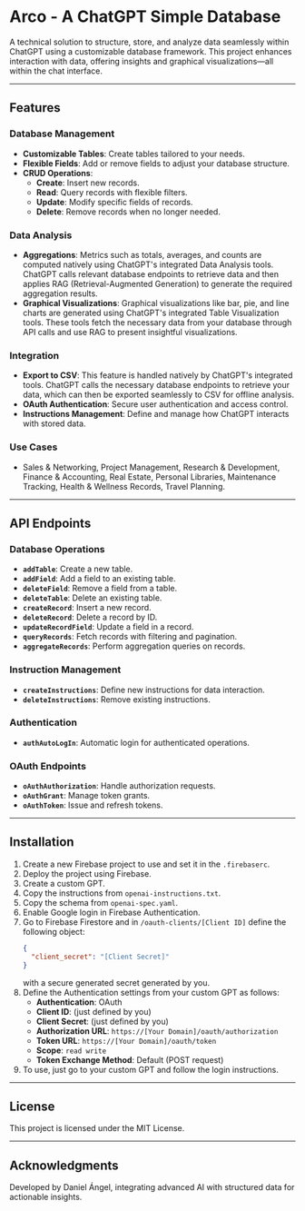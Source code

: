 # Arco - A ChatGPT Simple Database

A technical solution to structure, store, and analyze data seamlessly within ChatGPT using a customizable database framework. This project enhances interaction with data, offering insights and graphical visualizations—all within the chat interface.

---

## Features

### Database Management

- **Customizable Tables**: Create tables tailored to your needs.
- **Flexible Fields**: Add or remove fields to adjust your database structure.
- **CRUD Operations**:
  - **Create**: Insert new records.
  - **Read**: Query records with flexible filters.
  - **Update**: Modify specific fields of records.
  - **Delete**: Remove records when no longer needed.

### Data Analysis

- **Aggregations**: Metrics such as totals, averages, and counts are computed natively using ChatGPT's integrated Data Analysis tools. ChatGPT calls relevant database endpoints to retrieve data and then applies RAG (Retrieval-Augmented Generation) to generate the required aggregation results.
- **Graphical Visualizations**: Graphical visualizations like bar, pie, and line charts are generated using ChatGPT's integrated Table Visualization tools. These tools fetch the necessary data from your database through API calls and use RAG to present insightful visualizations.

### Integration

- **Export to CSV**: This feature is handled natively by ChatGPT's integrated tools. ChatGPT calls the necessary database endpoints to retrieve your data, which can then be exported seamlessly to CSV for offline analysis.
- **OAuth Authentication**: Secure user authentication and access control.
- **Instructions Management**: Define and manage how ChatGPT interacts with stored data.

### Use Cases

- Sales & Networking, Project Management, Research & Development, Finance & Accounting, Real Estate, Personal Libraries, Maintenance Tracking, Health & Wellness Records, Travel Planning.

---

## API Endpoints

### Database Operations

- **`addTable`**: Create a new table.
- **`addField`**: Add a field to an existing table.
- **`deleteField`**: Remove a field from a table.
- **`deleteTable`**: Delete an existing table.
- **`createRecord`**: Insert a new record.
- **`deleteRecord`**: Delete a record by ID.
- **`updateRecordField`**: Update a field in a record.
- **`queryRecords`**: Fetch records with filtering and pagination.
- **`aggregateRecords`**: Perform aggregation queries on records.

### Instruction Management

- **`createInstructions`**: Define new instructions for data interaction.
- **`deleteInstructions`**: Remove existing instructions.

### Authentication

- **`authAutoLogIn`**: Automatic login for authenticated operations.

### OAuth Endpoints

- **`oAuthAuthorization`**: Handle authorization requests.
- **`oAuthGrant`**: Manage token grants.
- **`oAuthToken`**: Issue and refresh tokens.

---

## Installation

1. Create a new Firebase project to use and set it in the `.firebaserc`.
2. Deploy the project using Firebase.
3. Create a custom GPT.
4. Copy the instructions from `openai-instructions.txt`.
5. Copy the schema from `openai-spec.yaml`.
6. Enable Google login in Firebase Authentication.
7. Go to Firebase Firestore and in `/oauth-clients/[Client ID]` define the following object:
   ```json
   {
     "client_secret": "[Client Secret]"
   }
   ```
   with a secure generated secret generated by you.
8. Define the Authentication settings from your custom GPT as follows:
   - **Authentication**: OAuth
   - **Client ID**: (just defined by you)
   - **Client Secret**: (just defined by you)
   - **Authorization URL**: `https://[Your Domain]/oauth/authorization`
   - **Token URL**: `https://[Your Domain]/oauth/token`
   - **Scope**: `read write`
   - **Token Exchange Method**: Default (POST request)
9. To use, just go to your custom GPT and follow the login instructions.

---

## License

This project is licensed under the MIT License.

---

## Acknowledgments

Developed by Daniel Ángel, integrating advanced AI with structured data for actionable insights.